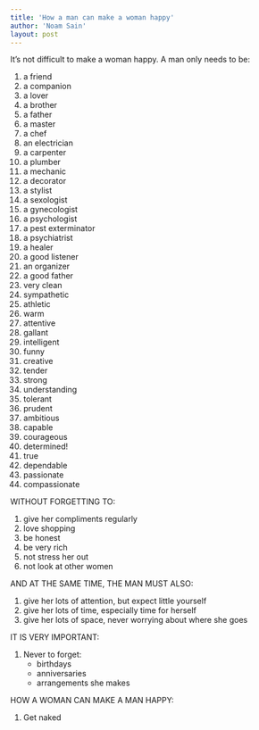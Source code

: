 ```yaml
---
title: 'How a man can make a woman happy'
author: 'Noam Sain'
layout: post
---
```


It’s not difficult to make a woman happy. A man only needs to be:

1. a friend
2. a companion
3. a lover
4. a brother
5. a father
6. a master
7. a chef
8. an electrician
9. a carpenter
10. a plumber
11. a mechanic
12. a decorator
13. a stylist
14. a sexologist
15. a gynecologist
16. a psychologist
17. a pest exterminator
18. a psychiatrist
19. a healer
20. a good listener
21. an organizer
22. a good father
23. very clean
24. sympathetic
25. athletic
26. warm
27. attentive
28. gallant
29. intelligent
30. funny
31. creative
32. tender
33. strong
34. understanding
35. tolerant
36. prudent
37. ambitious
38. capable
39. courageous
40. determined!
41. true
42. dependable
43. passionate
44. compassionate

WITHOUT FORGETTING TO:

1. give her compliments regularly
2. love shopping
3. be honest
4. be very rich
5. not stress her out
6. not look at other women

AND AT THE SAME TIME, THE MAN MUST ALSO:

1. give her lots of attention, but expect little yourself
2. give her lots of time, especially time for herself
3. give her lots of space, never worrying about where she goes

IT IS VERY IMPORTANT:

1. Never to forget: 
    - birthdays
    - anniversaries
    - arrangements she makes

HOW A WOMAN CAN MAKE A MAN HAPPY:

1. Get naked